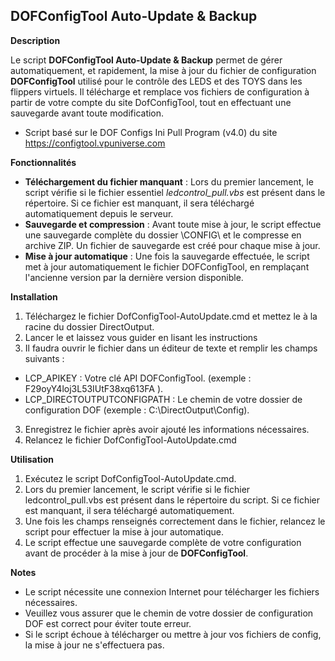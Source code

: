 ## DOFConfigTool Auto-Update & Backup

**Description**

Le script **DOFConfigTool Auto-Update & Backup** permet de gérer automatiquement, et rapidement, la mise à jour du fichier de configuration **DOFConfigTool** utilisé pour le contrôle des LEDS et des TOYS dans les flippers virtuels. Il télécharge et remplace vos fichiers de configuration à partir de votre compte du site DofConfigTool, tout en effectuant une sauvegarde avant toute modification.

* Script basé sur le DOF Configs Ini Pull Program (v4.0) du site https://configtool.vpuniverse.com

**Fonctionnalités**
 - **Téléchargement du fichier manquant** : Lors du premier lancement, le script vérifie si le fichier essentiel _ledcontrol_pull.vbs_ est présent dans le répertoire. Si ce fichier est manquant, il sera téléchargé automatiquement depuis le serveur.
 - **Sauvegarde et compression** : Avant toute mise à jour, le script effectue une sauvegarde complète du dossier \CONFIG\ et le compresse en archive ZIP. Un fichier de sauvegarde est créé pour chaque mise à jour.
 - **Mise à jour automatique** : Une fois la sauvegarde effectuée, le script met à jour automatiquement le fichier DOFConfigTool, en remplaçant l'ancienne version par la dernière version disponible.

**Installation**
1. Téléchargez le fichier DofConfigTool-AutoUpdate.cmd et mettez le à la racine du dossier DirectOutput.
2. Lancer le et laissez vous guider en lisant les instructions
3. Il faudra ouvrir le fichier dans un éditeur de texte et remplir les champs suivants :
 -  LCP_APIKEY : Votre clé API DOFConfigTool.  (exemple : F29oyY4loj3L53IUtF38xq613FA ).
 -  LCP_DIRECTOUTPUTCONFIGPATH : Le chemin de votre dossier de configuration DOF (exemple : C:\DirectOutput\Config\).
3. Enregistrez le fichier après avoir ajouté les informations nécessaires.
4. Relancez le fichier DofConfigTool-AutoUpdate.cmd

**Utilisation**
1.  Exécutez le script DofConfigTool-AutoUpdate.cmd.
2.  Lors du premier lancement, le script vérifie si le fichier ledcontrol_pull.vbs est présent dans le répertoire du script. Si ce fichier est manquant, il sera téléchargé automatiquement.
3.  Une fois les champs renseignés correctement dans le fichier, relancez le script pour effectuer la mise à jour automatique.
4.  Le script effectue une sauvegarde complète de votre configuration avant de procéder à la mise à jour de **DOFConfigTool**.

**Notes**
- Le script nécessite une connexion Internet pour télécharger les fichiers nécessaires.
- Veuillez vous assurer que le chemin de votre dossier de configuration DOF est correct pour éviter toute erreur.
- Si le script échoue à télécharger ou mettre à jour vos fichiers de config, la mise à jour ne s'effectuera pas.
